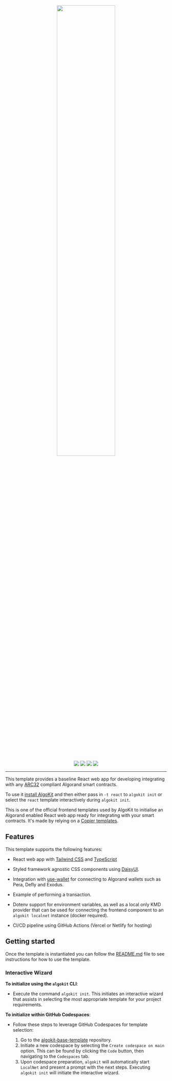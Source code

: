 <div align="center">
<a href="https://github.com/algorandfoundation/algokit-react-frontend-template"><img src="https://bafybeibsg44yt327gd7jxfsetk6tw6zcxqnrb5hlqsnowlolncnw3qxhjm.ipfs.nftstorage.link/" width=60%></a>
</div>

<p align="center">
    <a target="_blank" href="https://github.com/algorandfoundation/algokit-cli"><img src="https://img.shields.io/badge/docs-repository-00dc94?logo=github&style=flat.svg" /></a>
    <a target="_blank" href="https://developer.algorand.org/algokit/"><img src="https://img.shields.io/badge/learn-AlgoKit-00dc94?logo=algorand&mac=flat.svg" /></a>
    <a target="_blank" href="https://github.com/algorandfoundation/algokit-react-frontend-template"><img src="https://img.shields.io/github/stars/algorandfoundation/algokit-react-frontend-template?color=00dc94&logo=star&style=flat" /></a>
    <a target="_blank" href="https://developer.algorand.org/algokit/"><img  src="https://api.visitorbadge.io/api/visitors?path=https%3A%2F%2Fgithub.com%2Falgorandfoundation%2Falgokit-react-frontend-template&countColor=%2300dc94&style=flat" /></a>
</p>

---

This template provides a baseline React web app for developing integrating with any [ARC32](https://github.com/algorandfoundation/ARCs/blob/main/ARCs/arc-0032.md) compliant Algorand smart contracts.

To use it [install AlgoKit](https://github.com/algorandfoundation/algokit-cli#readme) and then either pass in `-t react` to `algokit init` or select the `react` template interactively during `algokit init`.

This is one of the official frontend templates used by AlgoKit to initialise an Algorand enabled React web app ready for integrating with your smart contracts. It's made by relying on a [Copier templates](https://copier.readthedocs.io/en/stable/).

## Features

This template supports the following features:

- React web app with [Tailwind CSS](https://tailwindcss.com/) and [TypeScript](https://www.typescriptlang.org/)
- Styled framework agnostic CSS components using [DaisyUI](https://daisyui.com/).


- Integration with [use-wallet](https://github.com/txnlab/use-wallet) for connecting to Algorand wallets such as Pera, Defly and Exodus.
- Example of performing a transaction.
- Dotenv support for environment variables, as well as a local only KMD provider that can be used for connecting the frontend component to an `algokit localnet` instance (docker required).
- CI/CD pipeline using GitHub Actions (Vercel or Netlify for hosting)

## Getting started

Once the template is instantiated you can follow the [README.md](template_content/README.md.jinja) file to see instructions for how to use the template.

### Interactive Wizard

**To initialize using the `algokit` CLI**:

- Execute the command `algokit init`. This initiates an interactive wizard that assists in selecting the most appropriate template for your project requirements.

**To initialize within GitHub Codespaces**:

- Follow these steps to leverage GitHub Codespaces for template selection:

  1. Go to the [algokit-base-template](https://github.com/algorandfoundation/algokit-base-template) repository.
  2. Initiate a new codespace by selecting the `Create codespace on main` option. This can be found by clicking the `Code` button, then navigating to the `Codespaces` tab.
  3. Upon codespace preparation, `algokit` will automatically start `LocalNet` and present a prompt with the next steps. Executing `algokit init` will initiate the interactive wizard.
